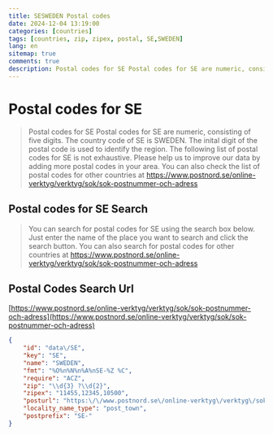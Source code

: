 ```yaml
---
title: SESWEDEN Postal codes 
date: 2024-12-04 13:19:00
categories: [countries]
tags: [countries, zip, zipex, postal, SE,SWEDEN]
lang: en
sitemap: true
comments: true
description: Postal codes for SE Postal codes for SE are numeric, consisting of five digits. The country code of SE is SWEDEN. The inital digit of the postal code is used to identify the region. The following list of postal codes for SE is not exhaustive. Please help us to improve our data by adding more postal codes in your area. You can also check the list of postal codes for other countries at https://www.postnord.se/online-verktyg/verktyg/sok/sok-postnummer-och-adress
---
```


# Postal codes for SE
> Postal codes for SE Postal codes for SE are numeric, consisting of five digits. The country code of SE is SWEDEN. The inital digit of the postal code is used to identify the region. The following list of postal codes for SE is not exhaustive. Please help us to improve our data by adding more postal codes in your area. You can also check the list of postal codes for other countries at https://www.postnord.se/online-verktyg/verktyg/sok/sok-postnummer-och-adress

## Postal codes for SE Search 
> You can search for postal codes for SE using the search box below. Just enter the name of the place you want to search and click the search button. You can also search for postal codes for other countries at https://www.postnord.se/online-verktyg/verktyg/sok/sok-postnummer-och-adress

## Postal Codes Search Url

[https://www.postnord.se/online-verktyg/verktyg/sok/sok-postnummer-och-adress](https://www.postnord.se/online-verktyg/verktyg/sok/sok-postnummer-och-adress)
```json
{
    "id": "data\/SE",
    "key": "SE",
    "name": "SWEDEN",
    "fmt": "%O%n%N%n%A%nSE-%Z %C",
    "require": "ACZ",
    "zip": "\\d{3} ?\\d{2}",
    "zipex": "11455,12345,10500",
    "posturl": "https:\/\/www.postnord.se\/online-verktyg\/verktyg\/sok\/sok-postnummer-och-adress",
    "locality_name_type": "post_town",
    "postprefix": "SE-"
}
```
